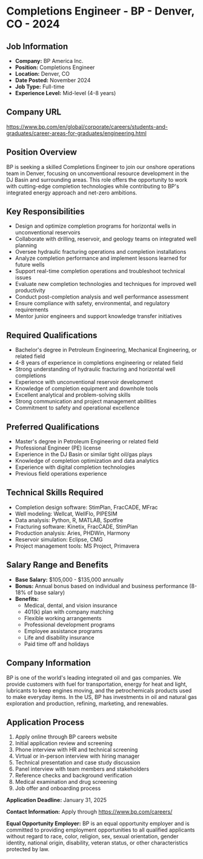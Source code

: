 # Completions Engineer - BP - Denver, CO - 2024

## Job Information
- **Company:** BP America Inc.
- **Position:** Completions Engineer
- **Location:** Denver, CO
- **Date Posted:** November 2024
- **Job Type:** Full-time
- **Experience Level:** Mid-level (4-8 years)

## Company URL
https://www.bp.com/en/global/corporate/careers/students-and-graduates/career-areas-for-graduates/engineering.html

## Position Overview
BP is seeking a skilled Completions Engineer to join our onshore operations team in Denver, focusing on unconventional resource development in the DJ Basin and surrounding areas. This role offers the opportunity to work with cutting-edge completion technologies while contributing to BP's integrated energy approach and net-zero ambitions.

## Key Responsibilities
- Design and optimize completion programs for horizontal wells in unconventional reservoirs
- Collaborate with drilling, reservoir, and geology teams on integrated well planning
- Oversee hydraulic fracturing operations and completion installations
- Analyze completion performance and implement lessons learned for future wells
- Support real-time completion operations and troubleshoot technical issues
- Evaluate new completion technologies and techniques for improved well productivity
- Conduct post-completion analysis and well performance assessment
- Ensure compliance with safety, environmental, and regulatory requirements
- Mentor junior engineers and support knowledge transfer initiatives

## Required Qualifications
- Bachelor's degree in Petroleum Engineering, Mechanical Engineering, or related field
- 4-8 years of experience in completions engineering or related field
- Strong understanding of hydraulic fracturing and horizontal well completions
- Experience with unconventional reservoir development
- Knowledge of completion equipment and downhole tools
- Excellent analytical and problem-solving skills
- Strong communication and project management abilities
- Commitment to safety and operational excellence

## Preferred Qualifications
- Master's degree in Petroleum Engineering or related field
- Professional Engineer (PE) license
- Experience in the DJ Basin or similar tight oil/gas plays
- Knowledge of completion optimization and data analytics
- Experience with digital completion technologies
- Previous field operations experience

## Technical Skills Required
- Completion design software: StimPlan, FracCADE, MFrac
- Well modeling: Wellcat, WellFlo, PIPESIM
- Data analysis: Python, R, MATLAB, Spotfire
- Fracturing software: Kinetix, FracCADE, StimPlan
- Production analysis: Aries, PHDWin, Harmony
- Reservoir simulation: Eclipse, CMG
- Project management tools: MS Project, Primavera

## Salary Range and Benefits
- **Base Salary:** $105,000 - $135,000 annually
- **Bonus:** Annual bonus based on individual and business performance (8-18% of base salary)
- **Benefits:**
  - Medical, dental, and vision insurance
  - 401(k) plan with company matching
  - Flexible working arrangements
  - Professional development programs
  - Employee assistance programs
  - Life and disability insurance
  - Paid time off and holidays

## Company Information
BP is one of the world's leading integrated oil and gas companies. We provide customers with fuel for transportation, energy for heat and light, lubricants to keep engines moving, and the petrochemicals products used to make everyday items. In the US, BP has investments in oil and natural gas exploration and production, refining, marketing, and renewables.

## Application Process
1. Apply online through BP careers website
2. Initial application review and screening
3. Phone interview with HR and technical screening
4. Virtual or in-person interview with hiring manager
5. Technical presentation and case study discussion
6. Panel interview with team members and stakeholders
7. Reference checks and background verification
8. Medical examination and drug screening
9. Job offer and onboarding process

**Application Deadline:** January 31, 2025

**Contact Information:** Apply through https://www.bp.com/careers/

**Equal Opportunity Employer:** BP is an equal opportunity employer and is committed to providing employment opportunities to all qualified applicants without regard to race, color, religion, sex, sexual orientation, gender identity, national origin, disability, veteran status, or other characteristics protected by law.